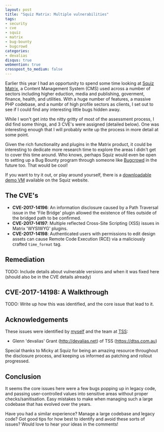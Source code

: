 ```yaml
---
layout: post
title: "Squiz Matrix: Multiple vulnerabilities"
tags:
- security
- cve
- squiz
- matrix
- bug-bounty
- bugcrowd
categories:
- devalias
disqus: true
webmention: true
crosspost_to_medium: false
---
```

Earlier this year I had an opportunity to spend some time looking at [Squiz Matrix](https://www.squiz.net/technology/cms), a Content Management System (CMS) used across a number of sectors including higher eduction, media and publishing, goverment, finance, health, and utilities. With a huge number of features, a massive PHP codebase, and a numbr of high profile sectors as clients, I set out to see if I could find any interesting little bugs hidden away.

While I won't get into the nitty gritty of most of the assessment process, I did find some things, and 3 CVE's were assigned (detailed below). One was interesting enough that I will probably write up the process in more detail at some point.

Given the rich functionality and plugins in the Matrix product, it could be interesting to dedicate more research time to explore the areas I didn't get to cover this time around. Who knows, perhaps Squiz would even be open to setting up a Bug Bounty program through someone like [Bugcrowd](https://www.bugcrowd.com/) in the future too. That would be cool!

If you want to try it out, or play around yourself, there is a [downloadable demo VM](https://matrix.squiz.net/releases/vm) available on the Squiz website.

## The CVE's

* **CVE-2017-14196**: An information disclosure caused by a Path Traversal issue in the 'File Bridge' plugin allowed the existence of files outside of the bridged path to be confirmed.
* **CVE-2017-14197**: Multiple reflected Cross-Site Scripting (XSS) issues in Matrix 'WYSIWYG' plugins.
* **CVE-2017-14198**: Authenticated users with permissions to edit design assets can cause Remote Code Execution (RCE) via a maliciously crafted `time_format` tag.

## Remediation

TODO: Include details about vulnerable versions and when it was fixed here (should also be in the CVE details already)

## CVE-2017-14198: A Walkthrough

TODO: Write up how this was identified, and the core issue that lead to it.

## Acknowledgements

These issues were identified by [myself](http://devalias.net) and the team at [TSS](https://dtss.com.au):

* Glenn 'devalias' Grant (http://devalias.net) of TSS (https://dtss.com.au)

Special thanks to Micky at Squiz for being an amazing resource throughout the disclosure process, and keeping us informed as patching and rollout progressed.

## Conclusion

It seems the core issues here were a few bugs popping up in legacy code, and passing user-controlled values into sensitive areas without proper checks/sanitisation. Easy mistakes to make when managing such a large codebase that has evolved over the years.

Have you had a similar experience? Manage a large codebase and legacy code? Got good tips for how best to identify and avoid these sorts of issues? Would love to hear your ideas in the comments!
